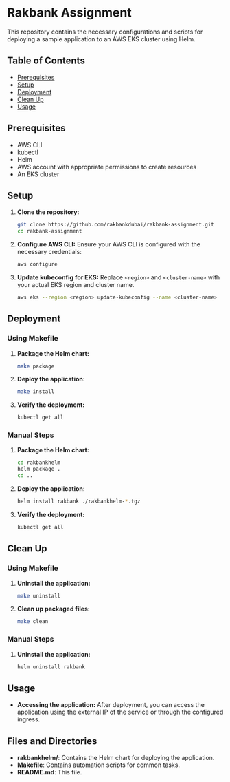 # Rakbank Assignment


This repository contains the necessary configurations and scripts for deploying a sample application to an AWS EKS cluster using Helm.

## Table of Contents
- [Prerequisites](#prerequisites)
- [Setup](#setup)
- [Deployment](#deployment)
- [Clean Up](#clean-up)
- [Usage](#usage)

## Prerequisites
- AWS CLI
- kubectl
- Helm
- AWS account with appropriate permissions to create resources
- An EKS cluster

## Setup
1. **Clone the repository:**
    ```sh
    git clone https://github.com/rakbankdubai/rakbank-assignment.git
    cd rakbank-assignment
    ```

2. **Configure AWS CLI:**
    Ensure your AWS CLI is configured with the necessary credentials:
    ```sh
    aws configure
    ```

3. **Update kubeconfig for EKS:**
    Replace `<region>` and `<cluster-name>` with your actual EKS region and cluster name.
    ```sh
    aws eks --region <region> update-kubeconfig --name <cluster-name>
    ```

## Deployment

### Using Makefile
1. **Package the Helm chart:**
    ```sh
    make package
    ```

2. **Deploy the application:**
    ```sh
    make install
    ```

3. **Verify the deployment:**
    ```sh
    kubectl get all
    ```

### Manual Steps
1. **Package the Helm chart:**
    ```sh
    cd rakbankhelm
    helm package .
    cd ..
    ```

2. **Deploy the application:**
    ```sh
    helm install rakbank ./rakbankhelm-*.tgz
    ```

3. **Verify the deployment:**
    ```sh
    kubectl get all
    ```

## Clean Up

### Using Makefile
1. **Uninstall the application:**
    ```sh
    make uninstall
    ```

2. **Clean up packaged files:**
    ```sh
    make clean
    ```

### Manual Steps
1. **Uninstall the application:**
    ```sh
    helm uninstall rakbank
    ```

## Usage
- **Accessing the application:**
  After deployment, you can access the application using the external IP of the service or through the configured ingress.

## Files and Directories
- **rakbankhelm/**: Contains the Helm chart for deploying the application.
- **Makefile**: Contains automation scripts for common tasks.
- **README.md**: This file.


